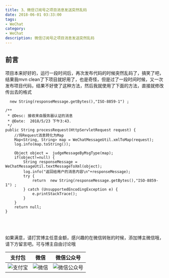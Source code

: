 ```yaml
---
title: 3、微信订阅号之项目消息发送突然乱码
date: 2018-06-01 03:33:00
tags: 
- WeChat
category: 
- WeChat
description: 微信订阅号之项目消息发送突然乱码
---
```

<!-- image url 
https://raw.githubusercontent.com/HealerJean123/HealerJean123.github.io/master/blogImages
　　首行缩进
<font color="red">  </font>
-->

## 前言

项目本来好好的，运行一段时间后，再次发布代码的时候突然乱码了，搞笑了吧，结果我mvn clean了下项目就好用了，也是奇怪，但是过了一段时间时候，又一次发布项目代码，结果不好使了这种方法，然后我就使用了下面的方法，直接就修改传出去的格式



```
  new String(responseMessage.getBytes(),"ISO-8859-1") ;

```

```
/**
 * @Desc: 接收来自服务器认证的消息
 * @Date:  2018/5/23 下午3:43.
 */
public String processRequest(HttpServletRequest request) {
    //将Request消息转化为Map
    Map<String, String> map = WeChatMessageUtil.xmlToMap(request);
    log.info(map.toString());

    Object object =  judgeMessageByMsgType(map);
    if(object!=null) {
        String responseMessage = WeChatMessageUtil.textMessageToXml(object);
        log.info("返回给用户的消息内容\n"+responseMessage);
        try {
            return  new String(responseMessage.getBytes(),"ISO-8859-1") ;
        } catch (UnsupportedEncodingException e) {
            e.printStackTrace();
        }
    }
    return null;
}

```





<br/><br/><br/>
如果满意，请打赏博主任意金额，感兴趣的在微信转账的时候，添加博主微信哦， 请下方留言吧。可与博主自由讨论哦

|支付包 | 微信|微信公众号|
|:-------:|:-------:|:------:|
|![支付宝](https://raw.githubusercontent.com/HealerJean123/HealerJean123.github.io/master/assets/img/tctip/alpay.jpg) | ![微信](https://raw.githubusercontent.com/HealerJean123/HealerJean123.github.io/master/assets/img/tctip/weixin.jpg)|![微信公众号](https://raw.githubusercontent.com/HealerJean123/HealerJean123.github.io/master/assets/img/my/qrcode_for_gh_a23c07a2da9e_258.jpg)|




<!-- Gitalk 评论 start  -->

<link rel="stylesheet" href="https://unpkg.com/gitalk/dist/gitalk.css">
<script src="https://unpkg.com/gitalk@latest/dist/gitalk.min.js"></script> 
<div id="gitalk-container"></div>    
 <script type="text/javascript">
    var gitalk = new Gitalk({
		clientID: `1d164cd85549874d0e3a`,
		clientSecret: `527c3d223d1e6608953e835b547061037d140355`,
		repo: `HealerJean123.github.io`,
		owner: 'HealerJean123',
		admin: ['HealerJean123'],
		id: 'WPPJ0eKyQLdvmWu9',
    });
    gitalk.render('gitalk-container');
</script> 

<!-- Gitalk end -->

